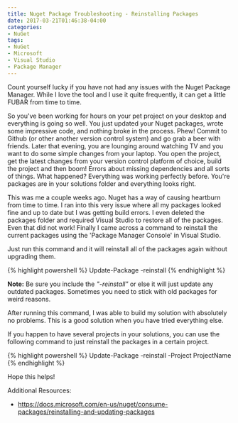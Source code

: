 ```yaml
---
title: Nuget Package Troubleshooting - Reinstalling Packages
date: 2017-03-21T01:46:38-04:00
categories:
- NuGet
tags:
- NuGet
- Microsoft
- Visual Studio
- Package Manager
---
```


Count yourself lucky if you have not had any issues with the Nuget Package Manager. While I love the tool and I use it quite frequently, it can get a little FUBAR from time to time.

<!--more-->

So you've been working for hours on your pet project on your desktop and everything is going so well. You just updated your Nuget packages, wrote some impressive code, and nothing broke in the process. Phew! Commit to Github (or other another version control system) and go grab a beer with friends. Later that evening, you are lounging around watching TV and you want to do some simple changes from your laptop. You open the project, get the latest changes from your version control platform of choice, build the project and then boom! Errors about missing dependencies and all sorts of things. What happened? Everything was working perfectly before. You're packages are in your solutions folder and everything looks right.

This was me a couple weeks ago. Nuget has a way of causing heartburn from time to time. I ran into this very issue where all my packages looked fine and up to date but I was getting build errors. I even deleted the packages folder and required Visual Studio to restore all of the packages. Even that did not work! Finally I came across a command to reinstall the current packages using the 'Package Manager Console' in Visual Studio.

Just run this command and it will reinstall all of the packages again without upgrading them.

{% highlight powershell %}
Update-Package -reinstall
{% endhighlight %}

**Note:** Be sure you include the _"-reinstall"_ or else it will just update any outdated packages. Sometimes you need to stick with old packages for weird reasons.

After running this command, I was able to build my solution with absolutely no problems. This is a good solution when you have tried everything else.

If you happen to have several projects in your solutions, you can use the following command to just reinstall the packages in a certain project.

{% highlight powershell %}
Update-Package -reinstall -Project ProjectName
{% endhighlight %}

Hope this helps!

Additional Resources:

*   https://docs.microsoft.com/en-us/nuget/consume-packages/reinstalling-and-updating-packages

